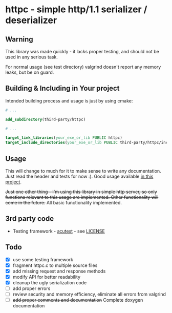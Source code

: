 # httpc - simple http/1.1 serializer / deserializer

## Warning

This library was made quickly - it lacks proper testing, and should not be used in any serious task.

For normal usage (see test directory) valgrind doesn't report any memory leaks, but be on guard.

## Building & Including in Your project

Intended building process and usage is just by using cmake:

```cmake
# ...

add_subdirectory(third-party/httpc)

# ...

target_link_libraries(your_exe_or_lib PUBLIC httpc)
target_include_directories(your_exe_or_lib PUBLIC third-party/httpc/include)
```

## Usage

This will change to much for it to make sense to write any documentation.
Just read the header and tests for now :). Good usage available [in this project](https://github.com/mtrafisz/shortener).

~~Just one other thing - I'm using this library in simple http server, so only functions relevant to this usage are implemented. Other functionality will come in the future.~~
All basic functionality implemented.

## 3rd party code

- Testing framework - [acutest](https://github.com/mity/acutest) - see [LICENSE](test/include/LICENSE.md)

## Todo

- [x] use some testing framework
- [x] fragment httpc.c to multiple source files
- [x] add missing request and response methods
- [x] modify API for better readability
- [x] cleanup the ugly serialization code
- [ ] add proper errors
- [ ] review security and memory efficiency, eliminate all errors from valgrind
- [ ] ~~add proper comments and documentation~~ Complete doxygen documentation
